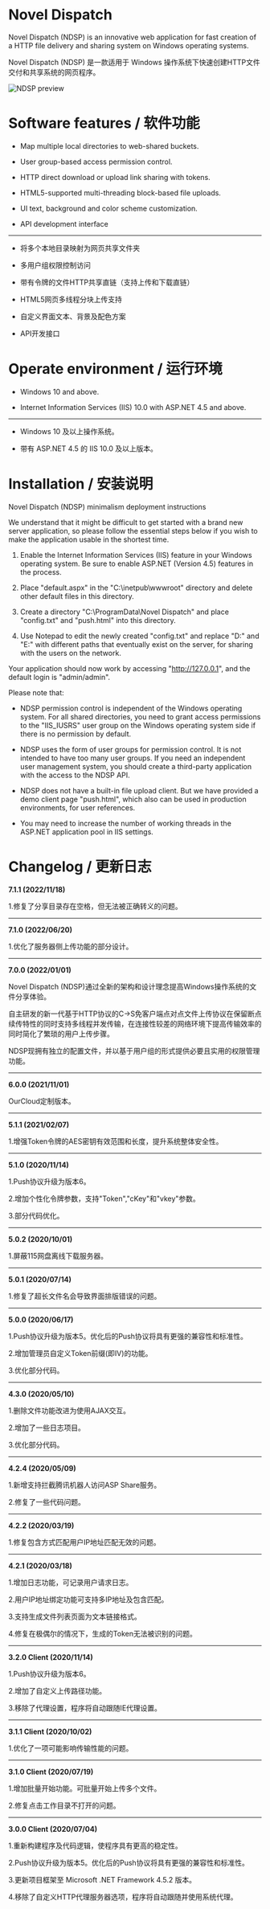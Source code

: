# Novel Dispatch

Novel Dispatch (NDSP) is an innovative web application for fast creation of a HTTP file delivery and sharing system on Windows operating systems.

Novel Dispatch (NDSP) 是一款适用于 Windows 操作系统下快速创建HTTP文件交付和共享系统的网页程序。

![NDSP preview](https://thumbs2.imgbox.com/6c/47/tVkQACQj_t.png)


# Software features / 软件功能

- Map multiple local directories to web-shared buckets.

- User group-based access permission control.

- HTTP direct download or upload link sharing with tokens.

- HTML5-supported multi-threading block-based file uploads.

- UI text, background and color scheme customization.

- API development interface

---

- 将多个本地目录映射为网页共享文件夹

- 多用户组权限控制访问

- 带有令牌的文件HTTP共享直链（支持上传和下载直链）

- HTML5网页多线程分块上传支持

- 自定义界面文本、背景及配色方案

- API开发接口


# Operate environment / 运行环境

- Windows 10 and above.

- Internet Information Services (IIS) 10.0 with ASP.NET 4.5 and above.

---

- Windows 10 及以上操作系统。

- 带有 ASP.NET 4.5 的 IIS 10.0 及以上版本。


# Installation / 安装说明

Novel Dispatch (NDSP) minimalism deployment instructions

We understand that it might be difficult to get started with a brand new server application, so please follow the essential steps below if you wish to make the application usable in the shortest time.

1. Enable the Internet Information Services (IIS) feature in your Windows operating system. Be sure to enable ASP.NET (Version 4.5) features in the process.

2. Place "default.aspx" in the "C:\inetpub\wwwroot" directory and delete other default files in this directory.

3. Create a directory "C:\ProgramData\Novel Dispatch" and place "config.txt" and "push.html" into this directory.

4. Use Notepad to edit the newly created "config.txt" and replace "D:\" and "E:\" with different paths that eventually exist on the server, for sharing with the users on the network.

Your application should now work by accessing "http://127.0.0.1", and the default login is "admin/admin".

Please note that:

- NDSP permission control is independent of the Windows operating system. For all shared directories, you need to grant access permissions to the "IIS_IUSRS" user group on the Windows operating system side if there is no permission by default.

- NDSP uses the form of user groups for permission control. It is not intended to have too many user groups. If you need an independent user management system, you should create a third-party application with the access to the NDSP API.

- NDSP does not have a built-in file upload client. But we have provided a demo client page "push.html", which also can be used in production environments, for user references.

- You may need to increase the number of working threads in the ASP.NET application pool in IIS settings.


# Changelog / 更新日志

**7.1.1 (2022/11/18)**

1.修复了分享目录存在空格，但无法被正确转义的问题。

---

**7.1.0 (2022/06/20)**

1.优化了服务器侧上传功能的部分设计。

---

**7.0.0 (2022/01/01)**

Novel Dispatch (NDSP)通过全新的架构和设计理念提高Windows操作系统的文件分享体验。

自主研发的新一代基于HTTP协议的C->S免客户端点对点文件上传协议在保留断点续传特性的同时支持多线程并发传输，在连接性较差的网络环境下提高传输效率的同时简化了繁琐的用户上传步骤。

NDSP现拥有独立的配置文件，并以基于用户组的形式提供必要且实用的权限管理功能。

---

**6.0.0 (2021/11/01)**

OurCloud定制版本。

---

**5.1.1 (2021/02/07)**

1.增强Token令牌的AES密钥有效范围和长度，提升系统整体安全性。

---

**5.1.0 (2020/11/14)**

1.Push协议升级为版本6。

2.增加个性化令牌参数，支持"Token","cKey"和"vkey"参数。

3.部分代码优化。

---

**5.0.2 (2020/10/01)**

1.屏蔽115网盘离线下载服务器。

---

**5.0.1 (2020/07/14)**

1.修复了超长文件名会导致界面排版错误的问题。

---

**5.0.0 (2020/06/17)**

1.Push协议升级为版本5。优化后的Push协议将具有更强的兼容性和标准性。

2.增加管理员自定义Token前缀(即IV)的功能。

3.优化部分代码。

---

**4.3.0 (2020/05/10)**

1.删除文件功能改进为使用AJAX交互。

2.增加了一些日志项目。

3.优化部分代码。

---

**4.2.4 (2020/05/09)**

1.新增支持拦截腾讯机器人访问ASP Share服务。

2.修复了一些代码问题。

---

**4.2.2 (2020/03/19)**

1.修复包含方式匹配用户IP地址匹配无效的问题。

---

**4.2.1 (2020/03/18)**

1.增加日志功能，可记录用户请求日志。

2.用户IP地址绑定功能可支持多IP地址及包含匹配。

3.支持生成文件列表页面为文本链接格式。

4.修复在极偶尔的情况下，生成的Token无法被识别的问题。

---

**3.2.0 Client (2020/11/14)**

1.Push协议升级为版本6。

2.增加了自定义上传路径功能。

3.移除了代理设置，程序将自动跟随IE代理设置。

---

**3.1.1 Client (2020/10/02)**

1.优化了一项可能影响传输性能的问题。

---

**3.1.0 Client (2020/07/19)**

1.增加批量开始功能。可批量开始上传多个文件。

2.修复点击工作目录不打开的问题。

---

**3.0.0 Client (2020/07/04)**

1.重新构建程序及代码逻辑，使程序具有更高的稳定性。

2.Push协议升级为版本5。优化后的Push协议将具有更强的兼容性和标准性。

3.更新项目框架至 Microsoft .NET Framework 4.5.2 版本。

4.移除了自定义HTTP代理服务器选项，程序将自动跟随并使用系统代理。
